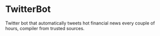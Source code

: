 # TwitterBot
Twitter bot that automatically tweets hot financial news every couple of hours, compiler from trusted sources.
